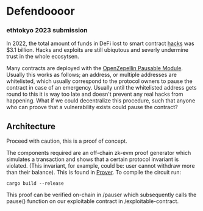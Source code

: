 # Defendoooor
### ethtokyo 2023 submission

In 2022, the total amount of funds in DeFi lost to smart contract [hacks](https://blog.chainalysis.com/reports/2022-biggest-year-ever-for-crypto-hacking/) was $3.1 billion. Hacks and exploits are still ubiqutous and severly undermine trust in the whole ecosytsen.

Many contracts are deployed with the [OpenZepellin Pausable Module](https://docs.openzeppelin.com/contracts/2.x/api/lifecycle). Usually this works as follows; an address, or multiple addresses are whitelisted, which usually correspond to the protocol owners to pause the contract in case of an emergency. Usually until the whitelisted address gets round to this it is way too late and doesn't prevent any real hacks from happening. What if we could decentralize this procedure, such that anyone who can proove that a vulnerability exists could pause the contract? 

## Architecture
Proceed with caution, this is a proof of concept.

The components required are an off-chain zk-evm proof generator which simulates a transaction and shows that a certain protocol invariant is violated. (This invariant, for example, could be: user cannot withdraw more than their balance). This is found in [Prover](/prover). To compile the circuit run:

`cargo build --release`

This proof can be verified on-chain in /pauser which subsequently calls the pause() function on our exploitable contract in /exploitable-contract.
